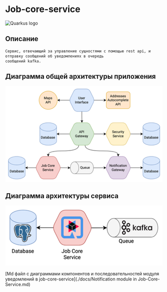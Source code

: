 # Job-core-service

![Quarkus logo](https://quarkus.io/assets/images/quarkus_logo_horizontal_rgb_600px_reverse.png)

## Описание
    Сервис, отвечающий за управление сущностями с помощью rest api, и отправку сообщений об уведомлениях в очередь
    сообщений kafka.

## Диаграмма общей архитектуры приложения
![Общая архитектура](./docs/general_architecture.png)

## Диаграмма архитектуры сервиса
![Архитектура сервиса](./docs/architecture.png)

[Md файл с диаграммами компонентов и последовательностей модуля уведомлений в job-core-service](./docs/Notification module in Job-Core-Service.md)
